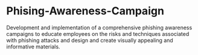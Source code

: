 # Phising-Awareness-Campaign
Development and implementation of a comprehensive phishing awareness campaigns to educate employees on the risks and techniques associated with phishing attacks and design and create visually appealing and informative materials.
